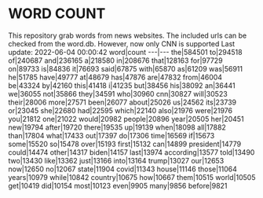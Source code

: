 # WORD COUNT
This repository grab words from news websites. The included urls can be checked from the word.db.
However, now only CNN is supported
Last update: 2022-06-04 00:00:42
word|count
---|---
the|584501
to|294518
of|240687
and|236165
a|218580
in|208676
that|128163
for|97729
on|89733
is|84836
it|76693
said|67875
with|65870
as|61209
was|56911
he|51785
have|49777
at|48679
has|47876
are|47832
from|46004
be|43324
by|42160
this|41418
i|41235
but|38456
his|38092
an|36441
we|36055
not|35866
they|34591
who|30960
cnn|30827
will|30523
their|28006
more|27571
been|26077
about|25026
us|24562
its|23739
or|23045
she|22680
had|22595
which|22140
also|21976
were|21976
you|21812
one|21022
would|20982
people|20896
year|20505
her|20451
new|19794
after|19720
there|19535
up|19139
when|18098
all|17882
than|17804
what|17433
out|17397
do|17306
time|16569
if|15673
some|15520
so|15478
over|15193
first|15132
can|14899
president|14779
could|14474
other|14317
biden|14157
last|13974
according|13577
told|13490
two|13430
like|13362
just|13166
into|13164
trump|13027
our|12653
now|12650
no|12067
state|11904
covid|11343
house|11146
those|11064
years|10979
while|10842
country|10675
how|10667
them|10515
world|10505
get|10419
did|10154
most|10123
even|9905
many|9856
before|9821
